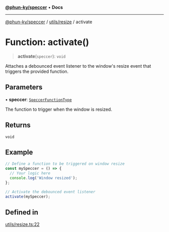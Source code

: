 [**@phun-ky/speccer**](../../../README.md) • **Docs**

***

[@phun-ky/speccer](../../../README.md) / [utils/resize](../README.md) / activate

# Function: activate()

> **activate**(`speccer`): `void`

Attaches a debounced event listener to the window's resize event that triggers the provided function.

## Parameters

• **speccer**: [`SpeccerFunctionType`](../../../types/speccer/type-aliases/SpeccerFunctionType.md)

The function to trigger when the window is resized.

## Returns

`void`

## Example

```ts
// Define a function to be triggered on window resize
const mySpeccer = () => {
  // Your logic here
  console.log('Window resized');
};

// Activate the debounced event listener
activate(mySpeccer);
```

## Defined in

[utils/resize.ts:22](https://github.com/phun-ky/speccer/blob/main/src/utils/resize.ts#L22)
